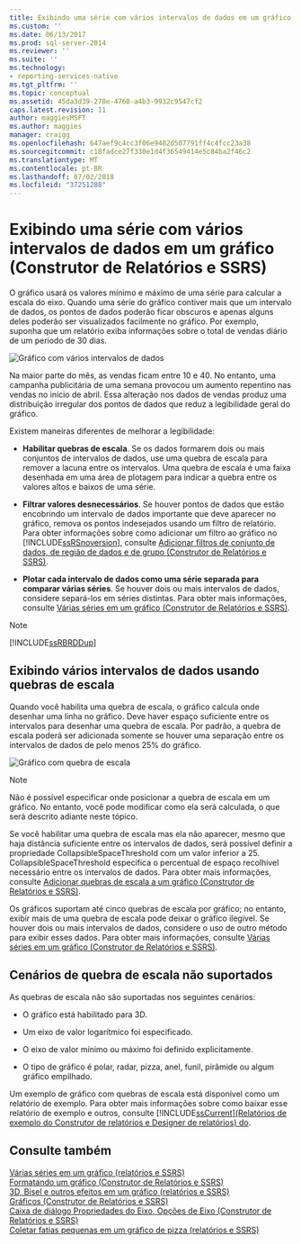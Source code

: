 ```yaml
---
title: Exibindo uma série com vários intervalos de dados em um gráfico (construtor de relatórios e SSRS) | Microsoft Docs
ms.custom: ''
ms.date: 06/13/2017
ms.prod: sql-server-2014
ms.reviewer: ''
ms.suite: ''
ms.technology:
- reporting-services-native
ms.tgt_pltfrm: ''
ms.topic: conceptual
ms.assetid: 45da3d39-278e-4760-a4b3-9932c9547cf2
caps.latest.revision: 11
author: maggiesMSFT
ms.author: maggies
manager: craigg
ms.openlocfilehash: 647aef9c4cc3f06e9482d507791ff4c4fcc23a38
ms.sourcegitcommit: c18fadce27f330e1d4f36549414e5c84ba2f46c2
ms.translationtype: MT
ms.contentlocale: pt-BR
ms.lasthandoff: 07/02/2018
ms.locfileid: "37251288"
---
```

# <a name="displaying-a-series-with-multiple-data-ranges-on-a-chart-report-builder-and-ssrs"></a>Exibindo uma série com vários intervalos de dados em um gráfico (Construtor de Relatórios e SSRS)
  O gráfico usará os valores mínimo e máximo de uma série para calcular a escala do eixo. Quando uma série do gráfico contiver mais que um intervalo de dados, os pontos de dados poderão ficar obscuros e apenas alguns deles poderão ser visualizados facilmente no gráfico. Por exemplo, suponha que um relatório exiba informações sobre o total de vendas diário de um período de 30 dias.  
  
 ![Gráfico com vários intervalos de dados](../media/rs-multipledatarangeschart.gif "Gráfico com vários intervalos de dados")  
  
 Na maior parte do mês, as vendas ficam entre 10 e 40. No entanto, uma campanha publicitária de uma semana provocou um aumento repentino nas vendas no início de abril. Essa alteração nos dados de vendas produz uma distribuição irregular dos pontos de dados que reduz a legibilidade geral do gráfico.  
  
 Existem maneiras diferentes de melhorar a legibilidade:  
  
-   **Habilitar quebras de escala**. Se os dados formarem dois ou mais conjuntos de intervalos de dados, use uma quebra de escala para remover a lacuna entre os intervalos. Uma quebra de escala é uma faixa desenhada em uma área de plotagem para indicar a quebra entre os valores altos e baixos de uma série.  
  
-   **Filtrar valores desnecessários**. Se houver pontos de dados que estão encobrindo um intervalo de dados importante que deve aparecer no gráfico, remova os pontos indesejados usando um filtro de relatório. Para obter informações sobre como adicionar um filtro ao gráfico no [!INCLUDE[ssRSnoversion](../../includes/ssrsnoversion-md.md)], consulte [Adicionar filtros de conjunto de dados, de região de dados e de grupo &#40;Construtor de Relatórios e SSRS&#41;](add-dataset-filters-data-region-filters-and-group-filters.md).  
  
-   **Plotar cada intervalo de dados como uma série separada para comparar várias séries**. Se houver dois ou mais intervalos de dados, considere separá-los em séries distintas. Para obter mais informações, consulte [Várias séries em um gráfico &#40;Construtor de Relatórios e SSRS&#41;](multiple-series-on-a-chart-report-builder-and-ssrs.md).  
  
> [!NOTE]  
>  [!INCLUDE[ssRBRDDup](../../includes/ssrbrddup-md.md)]  
  
## <a name="displaying-multiple-data-ranges-using-scale-breaks"></a>Exibindo vários intervalos de dados usando quebras de escala  
 Quando você habilita uma quebra de escala, o gráfico calcula onde desenhar uma linha no gráfico. Deve haver espaço suficiente entre os intervalos para desenhar uma quebra de escala. Por padrão, a quebra de escala poderá ser adicionada somente se houver uma separação entre os intervalos de dados de pelo menos 25% do gráfico.  
  
 ![Gráfico com quebra de escala](../media/rs-multipledatarangeschart-scalebreak.gif "Gráfico com quebra de escala")  
  
> [!NOTE]  
>  Não é possível especificar onde posicionar a quebra de escala em um gráfico. No entanto, você pode modificar como ela será calculada, o que será descrito adiante neste tópico.  
  
 Se você habilitar uma quebra de escala mas ela não aparecer, mesmo que haja distância suficiente entre os intervalos de dados, será possível definir a propriedade CollapsibleSpaceThreshold com um valor inferior a 25. CollapsibleSpaceThreshold especifica o percentual de espaço recolhível necessário entre os intervalos de dados. Para obter mais informações, consulte [Adicionar quebras de escala a um gráfico &#40;Construtor de Relatórios e SSRS&#41;](add-scale-breaks-to-a-chart-report-builder-and-ssrs.md).  
  
 Os gráficos suportam até cinco quebras de escala por gráfico; no entanto, exibir mais de uma quebra de escala pode deixar o gráfico ilegível. Se houver dois ou mais intervalos de dados, considere o uso de outro método para exibir esses dados. Para obter mais informações, consulte [Várias séries em um gráfico &#40;Construtor de Relatórios e SSRS&#41;](multiple-series-on-a-chart-report-builder-and-ssrs.md).  
  
## <a name="unsupported-scale-break-scenarios"></a>Cenários de quebra de escala não suportados  
 As quebras de escala não são suportadas nos seguintes cenários:  
  
-   O gráfico está habilitado para 3D.  
  
-   Um eixo de valor logarítmico foi especificado.  
  
-   O eixo de valor mínimo ou máximo foi definido explicitamente.  
  
-   O tipo de gráfico é polar, radar, pizza, anel, funil, pirâmide ou algum gráfico empilhado.  
  
 Um exemplo de gráfico com quebras de escala está disponível como um relatório de exemplo. Para obter mais informações sobre como baixar esse relatório de exemplo e outros, consulte [!INCLUDE[ssCurrent](../../includes/sscurrent-md.md)][(Relatórios de exemplo do Construtor de relatórios e Designer de relatórios) do](http://go.microsoft.com/fwlink/?LinkId=198283).  
  
## <a name="see-also"></a>Consulte também  
 [Várias séries em um gráfico &#40;relatórios e SSRS&#41;](multiple-series-on-a-chart-report-builder-and-ssrs.md)   
 [Formatando um gráfico &#40;Construtor de Relatórios e SSRS&#41;](formatting-a-chart-report-builder-and-ssrs.md)   
 [3D, Bisel e outros efeitos em um gráfico &#40;relatórios e SSRS&#41;](chart-effects-3d-bevel-and-other-report-builder.md)   
 [Gráficos &#40;Construtor de Relatórios e SSRS&#41;](charts-report-builder-and-ssrs.md)   
 [Caixa de diálogo Propriedades do Eixo, Opções de Eixo &#40;Construtor de Relatórios e SSRS&#41;](../axis-properties-dialog-box-axis-options-report-builder-and-ssrs.md)   
 [Coletar fatias pequenas em um gráfico de pizza &#40;relatórios e SSRS&#41;](collect-small-slices-on-a-pie-chart-report-builder-and-ssrs.md)  
  
  
